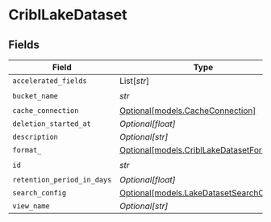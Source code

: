 # CriblLakeDataset


## Fields

| Field                                                                            | Type                                                                             | Required                                                                         | Description                                                                      |
| -------------------------------------------------------------------------------- | -------------------------------------------------------------------------------- | -------------------------------------------------------------------------------- | -------------------------------------------------------------------------------- |
| `accelerated_fields`                                                             | List[*str*]                                                                      | :heavy_minus_sign:                                                               | N/A                                                                              |
| `bucket_name`                                                                    | *str*                                                                            | :heavy_check_mark:                                                               | N/A                                                                              |
| `cache_connection`                                                               | [Optional[models.CacheConnection]](../models/cacheconnection.md)                 | :heavy_minus_sign:                                                               | N/A                                                                              |
| `deletion_started_at`                                                            | *Optional[float]*                                                                | :heavy_minus_sign:                                                               | N/A                                                                              |
| `description`                                                                    | *Optional[str]*                                                                  | :heavy_minus_sign:                                                               | N/A                                                                              |
| `format_`                                                                        | [Optional[models.CriblLakeDatasetFormat]](../models/cribllakedatasetformat.md)   | :heavy_minus_sign:                                                               | N/A                                                                              |
| `id`                                                                             | *str*                                                                            | :heavy_check_mark:                                                               | N/A                                                                              |
| `retention_period_in_days`                                                       | *Optional[float]*                                                                | :heavy_minus_sign:                                                               | N/A                                                                              |
| `search_config`                                                                  | [Optional[models.LakeDatasetSearchConfig]](../models/lakedatasetsearchconfig.md) | :heavy_minus_sign:                                                               | N/A                                                                              |
| `view_name`                                                                      | *Optional[str]*                                                                  | :heavy_minus_sign:                                                               | N/A                                                                              |